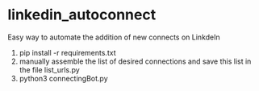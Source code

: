 # linkedin_autoconnect

Easy way to automate  the addition of new connects on LinkdeIn

1. pip install -r requirements.txt
2. manually assemble the list of desired connections and save this list 
in the file list_urls.py
3. python3 connectingBot.py
